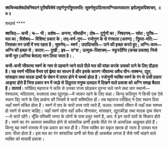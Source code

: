 **क्वचिच्चाशेषदोषनिषदनं पुरीषविशेषं तद्वर्णगुणनिॢमतमति: सुवर्णमुपादित्सत्यग्निकामकातर** **इवोल्मुकपिशाचम्. ॥ ७॥** 

शब्दार्थ **** 

**क्वचित्—** **कभी** **; च—** **भी** **; अशेष—** **अनन्त, सीमाहीन** **; दोष—** **दुर्गुणों का** **; निषदनम्—** **स्रोत** **; पुरीष—** **मल का** **; विशेषम्—** **विशिष्ट प्रकार के** **; तत्-वर्ण-गुण—** **रजोगुण के से रंगवाला (अरुण)** **; निॢमत-मति:—** **जिसका मन उसी में रमा रहता है** **;** **सुवर्णम्—** **स्वर्ण** **; उपादित्सति—** **पाने की इच्छा करते हुए** **; अग्नि-काम—** **अग्नि की इच्छा से** **; कातर:—** **दुखी** **; इव—** **स²श** **;** **उल्मुक-पिशाचम्—** **स्फुरदीप्ति (कच्छ प्रकाश) जिसे कभी भूत (अगिया बेताल) मान लिया जाता है।** **.** 

**कभी-कभी जीवात्मा स्वर्ण के नाम से पहचाने जाने वाले पीले मल की वांछा करके उसको** **पाने के लिए दौड़ता है। यह स्वर्ण भौतिक वैभव एवं ईष्र्या का साधन है और इसके कारण** **जीवात्मा अवैध यौन-सश्बन्ध, द्यूत, मांसाहार तथा मादक द्रव्यों के सेवन में तत्पर होने में समर्थ** **होता है। रजोगुणी व्यक्ति स्वर्ण के रंग से उसी प्रकार आकृष्ट होते हैं जिस प्रकार वन में जाड़े से** **ठिठुरता मनुष्य दलदल में दिखने वाले प्रकाश को अग्नि समझ बैठता है।** **तात्पर्य :** परीक्षित् महाराज ने कलि से उनका राज्य छोड़कर तुरन्त चले जाने तथा चार स्थानों— वेश्यालय, मदिरालय, वधशाला तथा द्यूतगृह—में जाकर रहने के लिए कहा। किन्तु कलियुग ने किसी एक ऐसे स्थान दिए जाने के लिए प्रार्थना की जिसमें ये चारों सश्मिलित हों। तब महाराज परीक्षित् ने ऐसा स्थान दिया जहाँ स्वर्ण संचित होता है। स्वर्ण में पाप के चारों तत्त्व पाये जाते हैं, फलत: परमार्थ जीवन में जहाँ तक सश्भव हो स्वर्ण से बचना चाहिए। जहाँ स्वर्ण रहेगा वहाँ अवैध यौनाचार, मांसाहार, द्यूतक्रीड़ा तथा मादक द्रव्य सेवन—ये चारों रहेंगे। चूँकि पश्चिमी जगत के लोगों के पास प्रचुर स्वर्ण है, अत: वे इन चारों पापों के शिकार होते हैं। स्वर्ण का रंग अत्यन्त चमकीला होने से सांसारिक प्राणी इसके पीले रंग से अत्यधिक आकॢषत होते हैं। किन्तु यह स्वर्ण वास्तव में एक प्रकार का मल ही है। जिस व्यक्ति का यकृत खराब हो जाता है उसका मल प्राय: पीला होता है। इस मल का रंग सांसारिक प्राणी को वैसा ही आकर्षक लगता है जैसे गर्मी चाहने वाले व्यक्ति को मायावी प्रकाश।  